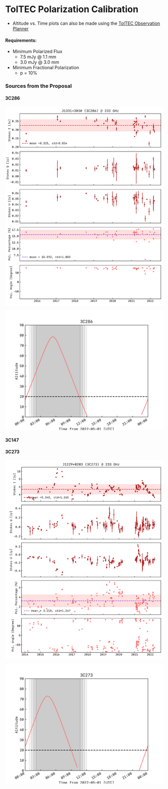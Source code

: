 # TolTEC Polarization Calibration

- Altitude vs. Time plots can also be made using the [TolTEC Observation Planner](http://toltec.lmtgtm.org/toltec_obs_planner)

#### Requirements:
- Minimum Polarized Flux
    - 7.5 mJy @ 1.1 mm
    - 3.0 mJy @ 3.0 mm
- Minimum Fractional Polarization
    - p = 10%


### Sources from the Proposal

#### 3C286

![3C286 ALMA Observations](./plots/amapola/3C286.png)

![3C286 ALMA Planner](./plots/obsplanner/3C286.png)

#### 3C147

#### 3C273
![3C273 ALMA Observations](./plots/amapola/3C273.png)

![3C273 ALMA Planner](./plots/obsplanner/3C273.png)



